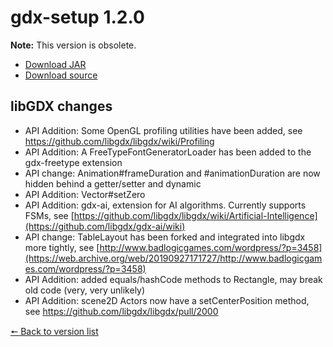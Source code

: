 # gdx-setup 1.2.0

**Note:** This version is obsolete.

* [Download JAR](https://github.com/JavaCakeGames/gdx-setup-archive/raw/main/gdx-setup_1.2.0.jar)
* [Download source](https://github.com/JavaCakeGames/gdx-setup-archive/raw/main/sources/gdx-setup_1.2.0.zip)

## libGDX changes

- API Addition: Some OpenGL profiling utilities have been added, see <https://github.com/libgdx/libgdx/wiki/Profiling>
- API Addition: A FreeTypeFontGeneratorLoader has been added to the gdx-freetype extension
- API change: Animation#frameDuration and #animationDuration are now hidden behind a getter/setter and dynamic
- API Addition: Vector#setZero
- API Addition: gdx-ai, extension for AI algorithms. Currently supports FSMs, see [https://github.com/libgdx/libgdx/wiki/Artificial-Intelligence](https://github.com/libgdx/gdx-ai/wiki)
- API change: TableLayout has been forked and integrated into libgdx more tightly, see [http://www.badlogicgames.com/wordpress/?p=3458](https://web.archive.org/web/20190927171727/http://www.badlogicgames.com/wordpress/?p=3458)
- API Addition: added equals/hashCode methods to Rectangle, may break old code (very, very unlikely)
- API Addition: scene2D Actors now have a setCenterPosition method, see <https://github.com/libgdx/libgdx/pull/2000>

[🠔 Back to version list](https://javacakegames.github.io/gdx-setup-archive/)
